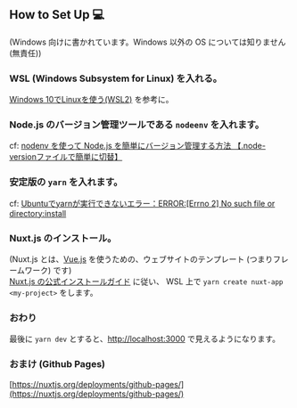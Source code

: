 ## How to Set Up :computer:
(Windows 向けに書かれています。Windows 以外の OS については知りません(無責任))  

### WSL (Windows Subsystem for Linux) を入れる。  
[Windows 10でLinuxを使う(WSL2)](https://qiita.com/whim0321/items/ed76b490daaec152dc69) を参考に。  

### Node.js のバージョン管理ツールである `nodeenv` を入れます。
cf: [nodenv を使って Node.js を簡単にバージョン管理する方法 【.node-versionファイルで簡単に切替】](https://it-web-life.com/nodejs_nodenv/)

### 安定版の `yarn` を入れます。
cf: [Ubuntuでyarnが実行できないエラー：ERROR:[Errno 2] No such file or directory:install](https://www.suzu6.net/posts/128-ubuntu-yarn-error/)

### Nuxt.js のインストール。  
(Nuxt.js とは、[Vue.js](https://v3.ja.vuejs.org/) を使うための、ウェブサイトのテンプレート (つまりフレームワーク) です)  
[Nuxt.js の公式インストールガイド](https://nuxtjs.org/ja/docs/get-started/installation/) に従い、 WSL 上で `yarn create nuxt-app <my-project>` をします。  

### おわり
最後に `yarn dev` とすると、[http://localhost:3000](http://localhost:3000) で見えるようになります。  

### おまけ (Github Pages)
[https://nuxtjs.org/deployments/github-pages/](https://nuxtjs.org/deployments/github-pages/)
